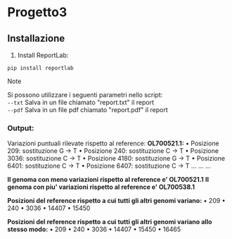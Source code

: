 # Progetto3
## Installazione

1. Install ReportLab:
```
pip install reportlab
```
> [!NOTE]
> Si possono utilizzare i seguenti parametri nello script: <br />
> ```--txt``` Salva in un file chiamato "report.txt" il report <br />
> ```--pdf``` Salva in un file pdf chiamato "report.pdf" il report<br />

### Output:
Variazioni puntuali rilevate rispetto al reference:
**OL700521.1:**
• Posizione 209: sostituzione G -> T
• Posizione 240: sostituzione C -> T
• Posizione 3036: sostituzione C -> T
• Posizione 4180: sostituzione G -> T
• Posizione 6401: sostituzione C -> T
• Posizione 6407: sostituzione C -> T
...
...
...

**Il genoma con meno variazioni rispetto al reference e' OL700521.1**
**Il genoma con piu' variazioni rispetto al reference e' OL700538.1**

**Posizioni del reference rispetto a cui tutti gli altri genomi variano:**
• 209
• 240
• 3036
• 14407
• 15450

**Posizioni del reference rispetto a cui tutti gli altri genomi variano allo stesso modo:**
• 209
• 240
• 3036
• 14407
• 15450
• 16465
